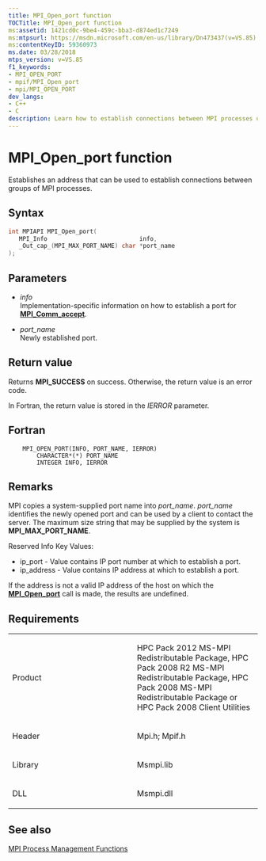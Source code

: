 ```yaml
---
title: MPI_Open_port function
TOCTitle: MPI_Open_port function
ms:assetid: 1421cd0c-9be4-459c-bba3-d874ed1c7249
ms:mtpsurl: https://msdn.microsoft.com/en-us/library/Dn473437(v=VS.85)
ms:contentKeyID: 59360973
ms.date: 03/28/2018
mtps_version: v=VS.85
f1_keywords:
- MPI_OPEN_PORT
- mpif/MPI_Open_port
- mpi/MPI_OPEN_PORT
dev_langs:
- C++
- C
description: Learn how to establish connections between MPI processes using the MPI_Open_port function. Includes syntax, parameters, and return values.
---
```


# MPI\_Open\_port function

Establishes an address that can be used to establish connections between groups of MPI processes.

## Syntax

``` c++
int MPIAPI MPI_Open_port(
   MPI_Info                          info,
   _Out_cap_(MPI_MAX_PORT_NAME) char *port_name
);
```

## Parameters

  - *info*  
    Implementation-specific information on how to establish a port for [**MPI\_Comm\_accept**](mpi-comm-accept-function.md).

  - *port\_name*  
    Newly established port.

## Return value

Returns **MPI\_SUCCESS** on success. Otherwise, the return value is an error code.

In Fortran, the return value is stored in the *IERROR* parameter.

## Fortran

``` FORTRAN
    MPI_OPEN_PORT(INFO, PORT_NAME, IERROR)
        CHARACTER*(*) PORT_NAME
        INTEGER INFO, IERROR
```

## Remarks

MPI copies a system-supplied port name into *port_name*. *port_name* identifies the newly opened port and can be used by a client to contact the server. The maximum size string that may be supplied by the system is **MPI\_MAX\_PORT\_NAME**.

Reserved Info Key Values:
- ip_port - Value contains IP port number at which to establish a port.
- ip_address - Value contains IP address at which to establish a port.

If the address is not a valid IP address of the host on which the [**MPI\_Open\_port**](mpi-open-port-function.md) call is made, the results are undefined.

## Requirements

<table>
<colgroup>
<col style="width: 50%" />
<col style="width: 50%" />
</colgroup>
<tbody>
<tr class="odd">
<td><p>Product</p></td>
<td><p>HPC Pack 2012 MS-MPI Redistributable Package, HPC Pack 2008 R2 MS-MPI Redistributable Package, HPC Pack 2008 MS-MPI Redistributable Package or HPC Pack 2008 Client Utilities</p></td>
</tr>
<tr class="even">
<td><p>Header</p></td>
<td>Mpi.h;
Mpif.h</td>
</tr>
<tr class="odd">
<td><p>Library</p></td>
<td>Msmpi.lib</td>
</tr>
<tr class="even">
<td><p>DLL</p></td>
<td>Msmpi.dll</td>
</tr>
</tbody>
</table>


## See also

[MPI Process Management Functions](mpi-process-management-functions.md)

